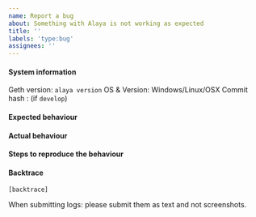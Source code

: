```yaml
---
name: Report a bug
about: Something with Alaya is not working as expected
title: ''
labels: 'type:bug'
assignees: ''
---
```


#### System information

Geth version: `alaya version`
OS & Version: Windows/Linux/OSX
Commit hash : (if `develop`)

#### Expected behaviour


#### Actual behaviour


#### Steps to reproduce the behaviour


#### Backtrace

````
[backtrace]
````

When submitting logs: please submit them as text and not screenshots.